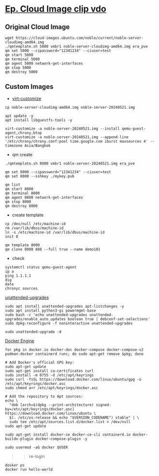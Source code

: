 
# [Ep. Cloud Image clip vdo](https://www.loom.com/share/84a3720bc5584835a2ba0ebb757d4692?sid=93c273af-4b29-43aa-b2da-5198e1a49bc4)
## Original Cloud Image
```
wget https://cloud-images.ubuntu.com/noble/current/noble-server-cloudimg-amd64.img
./qmtemplate.sh 5000 vmbr1 noble-server-cloudimg-amd64.img era_pve
qm set 5000 --cipassword="12341234" --ciuser=test
qm start 5000
qm terminal 5000
qm agent 5000 network-get-interfaces
qm stop 5000
qm destroy 5000
```

## Custom Images
- [virt-customize](https://libguestfs.org/virt-customize.1.html)

```
cp noble-server-cloudimg-amd64.img noble-server-20240521.img

apt update -y
apt install libguestfs-tools -y

virt-customize -a noble-server-20240521.img --install qemu-guest-agent,chrony,btop
virt-customize -a noble-server-20240521.img --append-line '/etc/chrony/chrony.conf:pool time.google.com iburst maxsources 4' --timezone Asia/Bangkok

```
- qm create
```
./qmtemplate.sh 8000 vmbr1 noble-server-20240521.img era_pve
```
```
qm set 8000 --cipassword="12341234" --ciuser=test
qm set 8000 --sshkey ./mykey.pub
```
```
qm list
qm start 8000
qm terminal 8000
qm agent 8000 network-get-interfaces
qm stop 8000
qm destroy 8000
```
- create template
```
cp /dev/null /etc/machine-id
rm /var/lib/dbus/machine-id
ln -s /etc/machine-id /var/lib/dbus/machine-id
init 0

qm template 8000
qm clone 8000 888 --full true --name demo101
```
- check
```
systemctl status qemu-guest-agent
ip a
ping 1.1.1.1
dig
date
chronyc sources
```
[unattended-upgrades](https://wiki.debian.org/UnattendedUpgrades)
```
sudo apt install unattended-upgrades apt-listchanges -y
sudo apt install python3-gi powermgmt-base
sudo bash -c 'echo unattended-upgrades unattended-upgrades/enable_auto_updates boolean true | debconf-set-selections'
sudo dpkg-reconfigure -f noninteractive unattended-upgrades

sudo unattended-upgrade -d
```
[Docker Engine]()
```
for pkg in docker.io docker-doc docker-compose docker-compose-v2 podman-docker containerd runc; do sudo apt-get remove $pkg; done
```
```
# Add Docker's official GPG key:
sudo apt-get update
sudo apt-get install ca-certificates curl
sudo install -m 0755 -d /etc/apt/keyrings
sudo curl -fsSL https://download.docker.com/linux/ubuntu/gpg -o /etc/apt/keyrings/docker.asc
sudo chmod a+r /etc/apt/keyrings/docker.asc

# Add the repository to Apt sources:
echo \
  "deb [arch=$(dpkg --print-architecture) signed-by=/etc/apt/keyrings/docker.asc] https://download.docker.com/linux/ubuntu \
  $(. /etc/os-release && echo "$VERSION_CODENAME") stable" | \
  sudo tee /etc/apt/sources.list.d/docker.list > /dev/null
sudo apt-get update
```
```
sudo apt-get install docker-ce docker-ce-cli containerd.io docker-buildx-plugin docker-compose-plugin -y

sudo usermod -aG docker $USER
```
>> re-login
```
dosker ps
docker run hello-world
```
